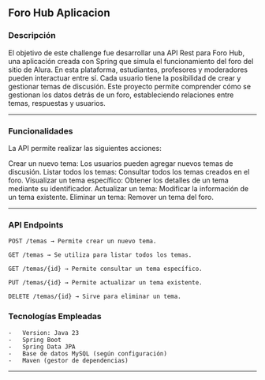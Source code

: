##                              Foro Hub Aplicacion

### Descripción
El objetivo de este challenge fue desarrollar una API Rest para Foro Hub, una aplicación creada 
con Spring que simula el funcionamiento del foro del sitio de Alura.
En esta plataforma, estudiantes, profesores y moderadores pueden interactuar entre sí. 
Cada usuario tiene la posibilidad de crear y gestionar temas de discusión.
Este proyecto permite comprender cómo se gestionan los datos detrás de un foro, estableciendo 
relaciones entre temas, respuestas y usuarios.


___

### Funcionalidades

La API permite realizar las siguientes acciones:

Crear un nuevo tema: Los usuarios pueden agregar nuevos temas de discusión.
Listar todos los temas: Consultar todos los temas creados en el foro.
Visualizar un tema específico: Obtener los detalles de un tema mediante su identificador.
Actualizar un tema: Modificar la información de un tema existente.
Eliminar un tema: Remover un tema del foro.

___

###            API Endpoints  

    POST /temas → Permite crear un nuevo tema.

    GET /temas → Se utiliza para listar todos los temas.

    GET /temas/{id} → Permite consultar un tema específico.

    PUT /temas/{id} → Permite actualizar un tema existente.

    DELETE /temas/{id} → Sirve para eliminar un tema.

    
### Tecnologías Empleadas

    -   Version: Java 23
    -   Spring Boot
    -   Spring Data JPA
    -   Base de datos MySQL (según configuración)
    -   Maven (gestor de dependencias)



___
